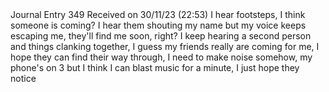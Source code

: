 <html>
  Journal Entry 349 Received on 30/11/23 (22:53)
I hear footsteps, I think someone is coming? I hear them shouting my name but my voice keeps escaping me, they'll find me soon, right? I keep hearing a second person and things clanking together, I guess my friends really are coming for me, I hope they can find their way through, I need to make noise somehow, my phone's on 3 but I think I can blast music for a minute, I just hope they notice
</html>

